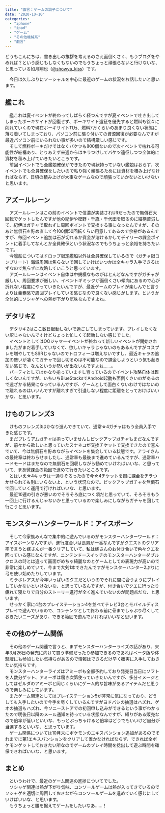 ```yaml
---
title: "戯言：ゲームの調子について"
date: "2020-10-10"
categories: 
  - "iphone"
  - "ipad"
  - "ゲーム"
  - "その他機械系"
  - "戯言"
---
```


どうもこんにちは、書き出しの挨拶を考えるのさえ面倒くさく、もうブログをやめれば？という感じもしなくもないのでもうちょっと頑張らないと行けないな、と思っている如月翔也（[@showya\_kiss](http://twitter.com/showya_kiss)）です。  
  
　今日は久しぶりにソーシャルを中心に最近のゲームの状況をお話したいと思います。  

## 艦これ

　艦これは夏イベントが終わってしばらく経つんですが夏イベントで吐き出してしまったボーキサイトが回復せず、ボーキサイト遠征を優先すると燃料も徐々に削れていくので現在ボーキサイト11万、燃料7万くらいのあまり良くない状態に落ち着いてしまっており、パソコン前に張り付いての資源回復が必要なんですが最近パソコン前にいられない事が多いので結構厳しい感じです。  
　そして燃料ボーキだけではなくバケツも800個ないので次イベントで枯れる可能性が結構あり、とりあえず来週からはキラつけしてバケツ遠征しつつ全体的に資材を積み上げていきたいところです。  
　前回イベントでも全艦娘確保ができたので現状持っていない艦娘はおらず、次イベントでも全員確保をしたいので粘り強く頑張るためには資材を積み上げなければならず、日頃の積み上げが大事なゲームなので頑張っていかないといけないと思います。  

## アズールレーン

　アズールレーンはこの前のイベントで信濃が実装されURだったので無償石大回転でゲットしたんですが他の紀伊や樫野・千歳・千代田を取るのに結構苦労して、紀伊はガチャで取れずに周回ポイントで交換する事になったんですが、そのあと無償石を貯め直して今100個50回転くらい用意してあるので余裕があるんですが、毎回イベント追加は石が切れるか資金が溶けるかしてデイリーの課金ポイントに着手してなんとか全員確保という状況なのでもうちょっと余裕を持ちたいです。  
　今艦船についてはドロップ限定艦船以外は全員確保しているので（ガチャ限コンプリート）海域周回は焦らないで回していけばいつかは全キャラ入手できるはずなので焦らずに攻略していこうと思っています。  
　アズールレーンはイベント自体は中規模なものがほとんどなんですがガチャが厳しい、周回要求が厳しい、イベントギミックが面倒くさい傾向にあるので心が折れない程度にやっていきたいんですが、最近ゲームのプレイが楽しんでと言うよりは義務感で周回プレイしている感じなので良くない感じがします。というか全体的にソシャゲへの熱が下がり気味なんですよね。  

## デタリキZ

　デタリキZはここ数日起動しないで過ごしてしまっています。プレイしたくない訳じゃないんですけどちょっと忙しくて起動しない感じでした。  
　イベントとしてはOOジャマーイベントが終わって新しいイベントが開始されましたがまだ着手していなくて、欲しいキャラじゃないのもあるんですがコスプレを増やしてもSSRじゃないのでトロフィーは増えないですし、最近キャラの追加の勢いが凄くてガチャで回し切るのは不可能なので課金しようという気も起きない感じで、なんというか勢いが出ないんですよね……。  
　パーティとしてはかなり揃っていますし育っているのでイベント攻略自体は難しくないんですが、いちいちBlueStacksでAndroid起動も面倒くさいのがあるので遠ざかる結果になっているんですが、ゲームとして面白くないわけではないので離れるのはいいんですが離れすぎて引退しない程度に距離をとっておけばいいかな、と思います。  

## けものフレンズ3

　けものフレンズ3はかなり進んできていて、通常☆4ガチャはもう全員入手できた感じです。  
　まだプレミアムガチャは揃っていませんしピックアップガチャもまだなんですが、前々から欲しいと思っていたスナネコが交換チケットで交換できたので喜んでいて、今は無償石を貯めながらイベントを集会している状態です。アライさんの最終章は終わらせましたし、通常章も最後まで進めているんですが、通常章ハードモードはまだなので無償石を回収しながら勧めていければいいな、と思っていて、まあ微課金の範囲で進めて行きたいところです。  
　とはいえ☆4キャラは一通りそろったので今☆4チケットを餌に課金をチラつかせられても別にいらないよ、という状況なので。ピックアップガチャを無償石で回していく運用で行ければいいな、と思います。  
　最近10連の引きが悪いのでそろそろ底につく頃だと思っていて、そろそろもう一回上に行けるんじゃないかと思っているので楽しみにしながらガチャを回して行こうと思います。  

## モンスターハンターワールド：アイスボーン

　そして今家族みんなで集中的に遊んでいるのがモンスターハンターワールド：アイスボーンなんですが、進行度合いは長男が一番なんですがクエストのクリア率で言うと嫁さんが一番クリアしていて、私は嫁さんのお付き合いで色々クエを回っている感じなんですが、ニンテンドースイッチのモンスターハンターダブルクロスの時とは違って画面がめちゃ綺麗なのとゲームとしての表現力が高いので非常に楽しめていて、今まで大剣1本できたんですがモンスターハンター2ぶりに弓を使い始めたりしています。  
　ミラボレアスが今年いっぱいのクエだというのでそれに間に合うようにプレイしていかないといけないな、と思っているんですが、付き合いでクエに行ったり疲れて寝たりで自分のストーリー進行が全く進んでいないのが問題点だな、と思います。  
　せっかく家に4台のプレイステーション4を並べてテレビ3台とモバイルディスプレイで遊んでいるので、コンテンツとして終わる前に骨までしゃぶり尽くしておきたいニーズがあり、できる範囲で遊んでいければいいなと思います。  

## その他のゲーム関係

　その他のゲーム関連で言うと、まずモンスターハンターライズの話があり、来年3月26日の発売に向けて買う準備だったり参加できるのであればベータ版や体験版にも参加したい気持ちがあるので情報はできるだけ早く確実に入手しておきたい気持ちです。  
　モンスターハンターライズはアミーボも全部予約しており発売日当日にソフトを人数分ゲット、アミーボは届き次第使っていきたいんですが、多分イメージとしてはゼルダのアミーボと同じくらいにゲーム的な旨味があるアイテムだと思うので楽しみにしています。  
　またゲーム関連としてはプレイステーション5が非常に気になっており、どうしても入手したいので今手を尽くしているんですがヨドバシの抽選はハズれ、ゲオの抽選もハズれ、今ソニーストアでの初回申し込みができるという事がわかったので明後日以降のメール通知を待っている状態なんですが、縛りがある販売なので倍率が低いといいな、もっとぶっちゃけると倍率はどうでもいいけど自分が当選するといいな、と思っています。  
　ゲーム関係については10月末にポケモンのエキスパンション追加があるのでそれまでに第1エキスパンションをクリアして置かなければならず、できれば全ポケモンゲットしておきたい所なのでゲームのプレイ時間を捻出して遊ぶ時間を確保できればいいな、と思います。  

## まとめ

　というわけで、最近のゲーム関連の進捗についてでした。  
　ソシャゲ関連は熱が下がり気味、コンソールゲームは熱が入ってきているのでソシャゲを適切に周回しておきながらコンソールゲームを進めていく感じにしていけばいいな、と思います。  
　もうちょっと腰を据えてゲームをしたいなあ……！
